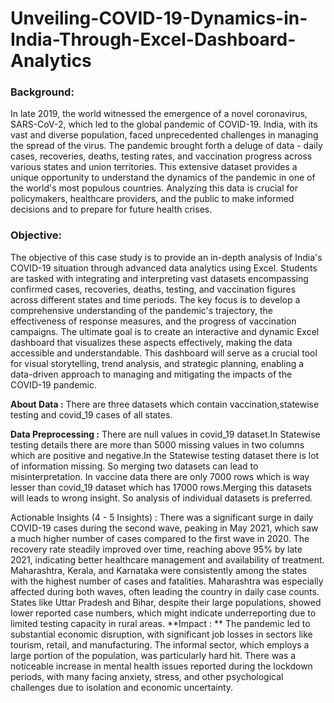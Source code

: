 # Unveiling-COVID-19-Dynamics-in-India-Through-Excel-Dashboard-Analytics

### **Background:**

In late 2019, the world witnessed the emergence of a novel coronavirus, SARS-CoV-2, which led to the global pandemic of COVID-19. India, with its vast and diverse population, faced unprecedented challenges in managing the spread of the virus. The pandemic brought forth a deluge of data - daily cases, recoveries, deaths, testing rates, and vaccination progress across various states and union territories. This extensive dataset provides a unique opportunity to understand the dynamics of the pandemic in one of the world's most populous countries. Analyzing this data is crucial for policymakers, healthcare providers, and the public to make informed decisions and to prepare for future health crises.

### **Objective:**

The objective of this case study is to provide an in-depth analysis of India's COVID-19 situation through advanced data analytics using Excel. Students are tasked with integrating and interpreting vast datasets encompassing confirmed cases, recoveries, deaths, testing, and vaccination figures across different states and time periods. The key focus is to develop a comprehensive understanding of the pandemic's trajectory, the effectiveness of response measures, and the progress of vaccination campaigns. The ultimate goal is to create an interactive and dynamic Excel dashboard that visualizes these aspects effectively, making the data accessible and understandable. This dashboard will serve as a crucial tool for visual storytelling, trend analysis, and strategic planning, enabling a data-driven approach to managing and mitigating the impacts of the COVID-19 pandemic.

**About Data :** There are three datasets which contain vaccination,statewise testing and covid_19 cases of all states.

**Data Preprocessing :** There are null values in covid_19 dataset.In Statewise testing details there are more than 5000 missing values in two columns which are positive and negative.In the Statewise testing dataset there is lot of information missing. So merging two datasets can lead to misinterpretation. In vaccine data there are only 7000 rows which is way lesser than covid_19 dataset which has 17000 rows.Merging this datasets will leads to wrong insight. So analysis of individual datasets is preferred.

Actionable Insights (4 - 5 Insights) : 
There was a significant surge in daily COVID-19 cases during the second wave, peaking in May 2021, which saw a much higher number of cases compared to the first wave in 2020.
The recovery rate steadily improved over time, reaching above 95% by late 2021, indicating better healthcare management and availability of treatment.
Maharashtra, Kerala, and Karnataka were consistently among the states with the highest number of cases and fatalities. Maharashtra was especially affected during both waves, often leading the country in daily case counts.
States like Uttar Pradesh and Bihar, despite their large populations, showed lower reported case numbers, which might indicate underreporting due to limited testing capacity in rural areas.
**Impact : **
The pandemic led to substantial economic disruption, with significant job losses in sectors like tourism, retail, and manufacturing. The informal sector, which employs a large portion of the population, was particularly hard hit.
There was a noticeable increase in mental health issues reported during the lockdown periods, with many facing anxiety, stress, and other psychological challenges due to isolation and economic uncertainty.
